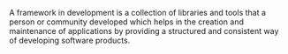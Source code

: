 A framework in development is a collection of libraries and tools that a person or community developed which helps in the creation and maintenance of applications by providing a structured and consistent way of developing software products.